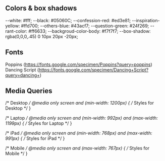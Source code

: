 ## Colors & box shadows
--white: #fff;
--black: #05060C;
--confession-red: #ed3e81;
--inspiration-yellow: #ffd700;
--others-blue: #43acf7;
--question-green: #24f269; 
--rant-color: #ff6633;
--backgroud-color-body: #f7f7f7;
--box-shadow: rgba(0,0,0,.45) 0 10px 20px -20px;

## Fonts
Poppins (https://fonts.google.com/specimen/Poppins?query=poppins)
Dancing Script (https://fonts.google.com/specimen/Dancing+Script?query=dancing+)

## Media Queries
/* Desktop */
@media only screen and (min-width: 1200px) {
  /* Styles for Desktop */
}

/* Laptop */
@media only screen and (min-width: 992px) and (max-width: 1199px) {
  /* Styles for Laptop */
}

/* iPad */
@media only screen and (min-width: 768px) and (max-width: 991px) {
  /* Styles for iPad */
}

/* Mobile */
@media only screen and (max-width: 767px) {
  /* Styles for Mobile */
}


